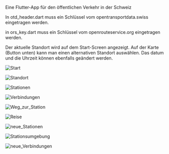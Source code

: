 Eine Flutter-App für den öffentlichen Verkehr in der Schweiz

In otd_header.dart muss ein Schlüssel vom opentransportdata.swiss eingetragen werden.

in ors_key.dart muss ein Schlüssel vom openrouteservice.org eingetragen werden.

Der aktuelle Standort wird auf dem Start-Screen angezeigt. Auf der Karte (Button unten) kann man einen alternativen Standort auswählen.
Das datum und die Uhrzeit können ebenfalls geändert werden. 

![Start](https://github.com/user-attachments/assets/67ede6e9-a144-4454-ac4a-cd57c881bec0)

![Standort](https://github.com/user-attachments/assets/27a8e2af-f286-405c-a032-f38f90f1842c)

![Stationen](https://github.com/user-attachments/assets/dde6fe20-62fa-4874-994d-870e2d34b19e)

![Verbindungen](https://github.com/user-attachments/assets/3592d569-50ca-49d1-9c0a-d818ff367dcb)

![Weg_zur_Station](https://github.com/user-attachments/assets/c5edaa0c-9ecc-4e8d-8261-007279216219)

![Reise](https://github.com/user-attachments/assets/ba85001b-79e2-4fbd-893e-48c943f17af6)

![neue_Stationen](https://github.com/user-attachments/assets/f3489b0a-6b1f-433c-a272-7795ebaab7b6)

![Stationsumgebung](https://github.com/user-attachments/assets/72483eb0-da1e-410c-afa5-378b6797ec23)

![neue_Verbindungen](https://github.com/user-attachments/assets/17100ffd-cb2c-4476-86a6-f1aad6a6a521)

